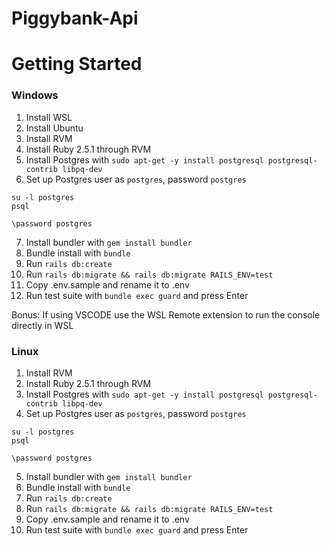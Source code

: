 # Piggybank-Api

# Getting Started
### Windows
1. Install WSL
2. Install Ubuntu
3. Install RVM
4. Install Ruby 2.5.1 through RVM
5. Install Postgres with
`sudo apt-get -y install postgresql postgresql-contrib libpq-dev`
6. Set up Postgres user as `postgres`, password `postgres`
```
su -l postgres
psql

\password postgres
```
7. Install bundler with `gem install bundler`
8. Bundle install with `bundle`
9. Run `rails db:create`
10. Run `rails db:migrate && rails db:migrate RAILS_ENV=test`
11. Copy .env.sample  and rename it to .env
12. Run test suite with `bundle exec guard` and press Enter

Bonus: If using VSCODE use the WSL Remote extension to run the console directly in WSL

### Linux
1. Install RVM
2. Install Ruby 2.5.1 through RVM
3. Install Postgres with
`sudo apt-get -y install postgresql postgresql-contrib libpq-dev`
4. Set up Postgres user as `postgres`, password `postgres`
```
su -l postgres
psql

\password postgres
```
5. Install bundler with `gem install bundler`
6. Bundle install with `bundle`
7. Run `rails db:create`
8. Run `rails db:migrate && rails db:migrate RAILS_ENV=test`
9. Copy .env.sample  and rename it to .env
10. Run test suite with `bundle exec guard` and press Enter
